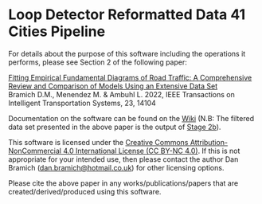 # Loop Detector Reformatted Data 41 Cities Pipeline

For details about the purpose of this software including the operations it performs, please see Section 2 of the following paper:

[Fitting Empirical Fundamental Diagrams of Road Traffic: A Comprehensive Review and Comparison of Models Using an Extensive Data Set](https://ieeexplore.ieee.org/document/9703273) \
Bramich D.M., Menendez M. & Ambuhl L. 2022, IEEE Transactions on Intelligent Transportation Systems, 23, 14104

Documentation on the software can be found on the [Wiki](https://github.com/danlegend5/LDRD_41_Cities_Pipeline/wiki) (N.B: The filtered data set presented in the above paper is the
output of [Stage 2b](https://github.com/danlegend5/LDRD_41_Cities_Pipeline/wiki/Stage-2b:-Output-Data-Format)).

This software is licensed under the [Creative Commons Attribution-NonCommercial 4.0 International License (CC BY-NC 4.0)](http://creativecommons.org/licenses/by-nc/4.0/). If this is
not appropriate for your intended use, then please contact the author Dan Bramich (dan.bramich@hotmail.co.uk) for other licensing options.

Please cite the above paper in any works/publications/papers that are created/derived/produced using this software.
